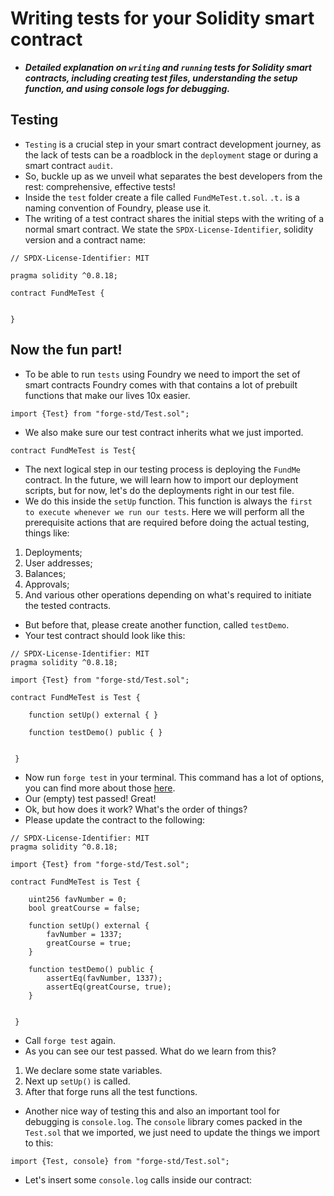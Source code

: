# Writing tests for your Solidity smart contract
- ***Detailed explanation on `writing` and `running` tests for Solidity smart contracts, including creating test files, understanding the setup function, and using console logs for debugging.***

## Testing
- `Testing` is a crucial step in your smart contract development journey, as the lack of tests can be a roadblock in the `deployment` stage or during a smart contract `audit`.
- So, buckle up as we unveil what separates the best developers from the rest: comprehensive, effective tests!
- Inside the `test` folder create a file called `FundMeTest.t.sol`. `.t.` is a naming convention of Foundry, please use it.
- The writing of a test contract shares the initial steps with the writing of a normal smart contract. We state the `SPDX-License-Identifier`, solidity version and a contract name:

```
// SPDX-License-Identifier: MIT

pragma solidity ^0.8.18;

contract FundMeTest {


}
```

## Now the fun part!
- To be able to run `tests` using Foundry we need to import the set of smart contracts Foundry comes with that contains a lot of prebuilt functions that make our lives 10x easier.

```
import {Test} from "forge-std/Test.sol";
```

- We also make sure our test contract inherits what we just imported.

```
contract FundMeTest is Test{
```

- The next logical step in our testing process is deploying the `FundMe` contract. In the future, we will learn how to import our deployment scripts, but for now, let's do the deployments right in our test file.
- We do this inside the `setUp` function. This function is always the `first to execute whenever we run our tests`. Here we will perform all the prerequisite actions that are required before doing the actual testing, things like:
1. Deployments;
2. User addresses;
3. Balances;
4. Approvals;
5. And various other operations depending on what's required to initiate the tested contracts.

- But before that, please create another function, called `testDemo`.
- Your test contract should look like this:

```
// SPDX-License-Identifier: MIT
pragma solidity ^0.8.18;

import {Test} from "forge-std/Test.sol";

contract FundMeTest is Test {

    function setUp() external { }

    function testDemo() public { }


 }
 ```

 - Now run `forge test` in your terminal. This command has a lot of options, you can find more about those [here](https://book.getfoundry.sh/reference/cli/forge/test?highlight=forge%20test#forge-test).
- Our (empty) test passed! Great!
- Ok, but how does it work? What's the order of things?
- Please update the contract to the following:

```
// SPDX-License-Identifier: MIT
pragma solidity ^0.8.18;

import {Test} from "forge-std/Test.sol";

contract FundMeTest is Test {

    uint256 favNumber = 0;
    bool greatCourse = false;

    function setUp() external { 
        favNumber = 1337;
        greatCourse = true;
    }

    function testDemo() public { 
        assertEq(favNumber, 1337);
        assertEq(greatCourse, true);
    }


 }
 ```

 - Call `forge test` again.
- As you can see our test passed. What do we learn from this?

1. We declare some state variables.
2. Next up `setUp()` is called.
3. After that forge runs all the test functions.

- Another nice way of testing this and also an important tool for debugging is `console.log`. The `console` library comes packed in the `Test.sol` that we imported, we just need to update the things we import to this:

```
import {Test, console} from "forge-std/Test.sol";
```

- Let's insert some `console.log` calls inside our contract:

```
